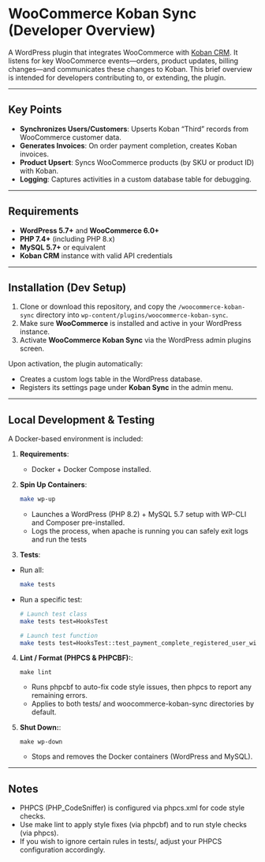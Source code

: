 # WooCommerce Koban Sync (Developer Overview)

A WordPress plugin that integrates WooCommerce with [Koban CRM](https://www.koban.cloud/en/). It listens for key
WooCommerce events—orders, product updates, billing changes—and communicates these changes to Koban. This brief overview
is intended for developers contributing to, or extending, the plugin.

---

## Key Points

- **Synchronizes Users/Customers**: Upserts Koban “Third” records from WooCommerce customer data.
- **Generates Invoices**: On order payment completion, creates Koban invoices.
- **Product Upsert**: Syncs WooCommerce products (by SKU or product ID) with Koban.
- **Logging**: Captures activities in a custom database table for debugging.

---

## Requirements

- **WordPress 5.7+** and **WooCommerce 6.0+**
- **PHP 7.4+** (including PHP 8.x)
- **MySQL 5.7+** or equivalent
- **Koban CRM** instance with valid API credentials

---

## Installation (Dev Setup)

1. Clone or download this repository, and copy the `/woocommerce-koban-sync` directory into
   `wp-content/plugins/woocommerce-koban-sync`.
2. Make sure **WooCommerce** is installed and active in your WordPress instance.
3. Activate **WooCommerce Koban Sync** via the WordPress admin plugins screen.

Upon activation, the plugin automatically:
- Creates a custom logs table in the WordPress database.
- Registers its settings page under **Koban Sync** in the admin menu.

---

## Local Development & Testing

A Docker-based environment is included:

1. **Requirements**:
    - Docker + Docker Compose installed.


2. **Spin Up Containers**:
   ```bash
   make wp-up
   ```
    - Launches a WordPress (PHP 8.2) + MySQL 5.7 setup with WP-CLI and Composer pre-installed.
    - Logs the process, when apache is running you can safely exit logs and run the tests


3. **Tests**:

- Run all:
    ```bash
    make tests
    ```
- Run a specific test:
    ```bash
    # Launch test class
    make tests test=HooksTest
  
    # Launch test function
    make tests test=HooksTest::test_payment_complete_registered_user_with_meta_guid
   ```

4. **Lint / Format (PHPCS & PHPCBF):**:
    ```
    make lint
    ```
   - Runs phpcbf to auto-fix code style issues, then phpcs to report any remaining errors.
   - Applies to both tests/ and woocommerce-koban-sync directories by default.


4. **Shut Down:**:
    ```
    make wp-down
    ```
   - Stops and removes the Docker containers (WordPress and MySQL).

---

## Notes
- PHPCS (PHP_CodeSniffer) is configured via phpcs.xml for code style checks.
- Use make lint to apply style fixes (via phpcbf) and to run style checks (via phpcs).
- If you wish to ignore certain rules in tests/, adjust your PHPCS configuration accordingly.

